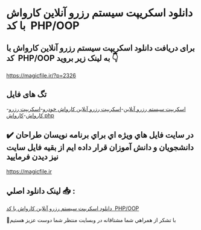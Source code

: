 # دانلود اسکریپت سیستم رزرو آنلاین کارواش با کد  PHP/OOP

## برای دریافت دانلود اسکریپت سیستم رزرو آنلاین کارواش با کد  PHP/OOP به لینک زیر بروید 👇

https://magicfile.ir/?p=2326

## تگ های فایل

-[اسکریپت سيستم رزرو آنلاين](https://magicfile.ir/product/%d8%a7%d8%b3%da%a9%d8%b1%db%8c%d9%be%d8%aa-%d8%b3%d9%8a%d8%b3%d8%aa%d9%85-%d8%b1%d8%b2%d8%b1%d9%88-%d8%a2%d9%86%d9%84%d8%a7%d9%8a%d9%86-%da%a9%d8%a7%d8%b1%d9%88%d8%a7%d8%b4-%d8%a8%d8%a7-%da%a9%d8%af-php-oop/)-[اسکریپت رزرو آنلاین کارواش خودرو](https://magicfile.ir/product/%d8%a7%d8%b3%da%a9%d8%b1%db%8c%d9%be%d8%aa-%d8%b3%d9%8a%d8%b3%d8%aa%d9%85-%d8%b1%d8%b2%d8%b1%d9%88-%d8%a2%d9%86%d9%84%d8%a7%d9%8a%d9%86-%da%a9%d8%a7%d8%b1%d9%88%d8%a7%d8%b4-%d8%a8%d8%a7-%da%a9%d8%af-php-oop/)-[اسکریپت رزرو کارواش](https://magicfile.ir/product/%d8%a7%d8%b3%da%a9%d8%b1%db%8c%d9%be%d8%aa-%d8%b3%d9%8a%d8%b3%d8%aa%d9%85-%d8%b1%d8%b2%d8%b1%d9%88-%d8%a2%d9%86%d9%84%d8%a7%d9%8a%d9%86-%da%a9%d8%a7%d8%b1%d9%88%d8%a7%d8%b4-%d8%a8%d8%a7-%da%a9%d8%af-php-oop/)-[کارواش php](https://magicfile.ir/product/%d8%a7%d8%b3%da%a9%d8%b1%db%8c%d9%be%d8%aa-%d8%b3%d9%8a%d8%b3%d8%aa%d9%85-%d8%b1%d8%b2%d8%b1%d9%88-%d8%a2%d9%86%d9%84%d8%a7%d9%8a%d9%86-%da%a9%d8%a7%d8%b1%d9%88%d8%a7%d8%b4-%d8%a8%d8%a7-%da%a9%d8%af-php-oop/)

## ✔️ در سايت فايل هاي ويژه اي براي برنامه نويسان طراحان دانشجويان و دانش آموزان قرار داده ايم از بقيه فايل سايت نيز ديدن فرماييد

https://magicfile.ir


## لينک دانلود اصلي 📥 :

[دانلود اسکریپت سیستم رزرو آنلاین کارواش با کد  PHP/OOP](https://magicfile.ir/product/%d8%a7%d8%b3%da%a9%d8%b1%db%8c%d9%be%d8%aa-%d8%b3%d9%8a%d8%b3%d8%aa%d9%85-%d8%b1%d8%b2%d8%b1%d9%88-%d8%a2%d9%86%d9%84%d8%a7%d9%8a%d9%86-%da%a9%d8%a7%d8%b1%d9%88%d8%a7%d8%b4-%d8%a8%d8%a7-%da%a9%d8%af-php-oop/) 


🙏با تشکر از همراهي شما مشتاقانه در وبسایت منتظر شما دوست عزیز هستیم

